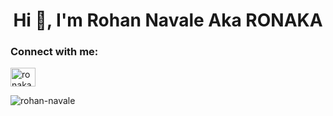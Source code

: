 <h1 align="center">Hi 👋, I'm Rohan Navale Aka RONAKA</h1>
<h3 align="left">Connect with me:</h3>
<p align="left">
<a href="https://instagram.com/ronaka._" target="blank"><img align="center" src="https://raw.githubusercontent.com/rahuldkjain/github-profile-readme-generator/master/src/images/icons/Social/instagram.svg" alt="ronaka._" height="30" width="40" /></a>
</p>

<p><img align="center" src="https://github-readme-streak-stats.herokuapp.com/?user=rohan-navale&" alt="rohan-navale" /></p>
